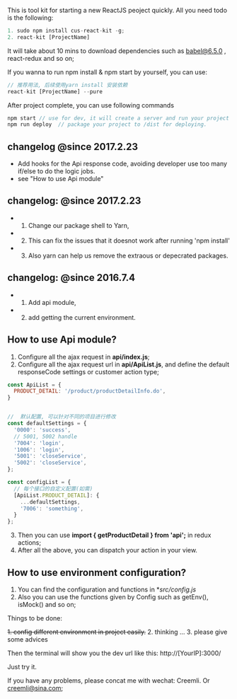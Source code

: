 This is tool kit for starting a new ReactJS peoject quickly.
All you need todo is the following:

```javascript
1. sudo npm install cus-react-kit -g;
2. react-kit [ProjectName]
```

It will take about 10 mins to download dependencies such as babel@6.5.0 , react-redux and so on;


If you wanna to run  npm install & npm start by yourself, you can use:

```javascript
// 推荐用法, 后续使用yarn install 安装依赖
react-kit [ProjectName] --pure      
```

After project complete, you can use following commands

```javascript
npm start // use for dev, it will create a server and run your project
npm run deploy  // package your project to /dist for deploying.
```

## changelog @since 2017.2.23

* Add hooks for the Api response code, avoiding developer use too many if/else to do the logic jobs.
* see "How to use Api module"


##  changelog: @since 2017.2.23

* 1. Change our package shell to Yarn,
* 2. This can fix the issues that it doesnot work after running 'npm install'
* 3. Also yarn can help us remove the extraous or depecrated packages.  


##  changelog: @since 2016.7.4
* 1. Add api module, 
* 2. add getting the current environment.


##  How to use Api module?
1. Configure all the ajax request in **api/index.js**;
2. Configure all the ajax request url in **api/ApiList.js**, and define the default responseCode settings or customer action type;
```javascript
const ApiList = {
  PRODUCT_DETAIL: '/product/productDetailInfo.do',
}


//  默认配置, 可以针对不同的项目进行修改
const defaultSettings = {
  '0000': 'success',
  // 5001, 5002 handle
  '7004': 'login',
  '1006': 'login',
  '5001': 'closeService',
  '5002': 'closeService',
};

const configList = {
  // 每个接口的自定义配置(如需)
  [ApiList.PRODUCT_DETAIL]: {
    ...defaultSettings,
    '7006': 'something',
  }
};

```

3. Then you can use **import { getProductDetail } from 'api';** in redux actions;
4. After all the above, you can dispatch your action in your view.

##  How to use environment configuration?
1. You can find the configuration and functions in **src/config.js*
2. Also you can use the functions given by Config such as getEnv(), isMock() and so on;


Things to be done:

~~1. config different environment in project easily.~~
2. thinking ...
3. please give some advices


Then the terminal will show you the dev url like this: http://[YourIP]:3000/

Just try it.

If you have any problems, please concat me with wechat: Creemli. Or creemli@sina.com;
